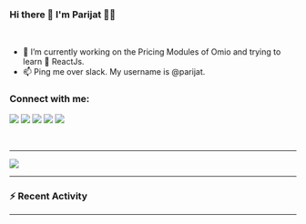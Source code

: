 ### Hi there 👋 I'm Parijat 👨‍💻

<br/>

- 🔭 I’m currently working on the Pricing Modules of Omio and trying to learn 🌱 ReactJs.
- 📫 Ping me over slack. My username is @parijat.

### Connect with me:

<!-- Badges 4 README -->

<a href="https://www.linkedin.com/in/parijatmukherjee/"><img src="https://img.shields.io/badge/linkedin-%230077B5.svg?&style=for-the-badge&logo=linkedin&logoColor=white" /></a>
<a href="https://www.instagram.com/parijatmukherjee/"><img src="https://img.shields.io/badge/instagram-%23E4405F.svg?&style=for-the-badge&logo=instagram&logoColor=white" /></a>
<a href="https://twitter.com/mohorhere/"><img src="https://img.shields.io/badge/twitter-%231DA1F2.svg?&style=for-the-badge&logo=twitter&logoColor=white" /></a>
<a href="https://goeuro.slack.com/team/UR5AVV8MA"><img src="https://img.shields.io/badge/slack-%234A154B.svg?&style=for-the-badge&logo=slack&logoColor=white" /></a>
<a href="https://parijatmukherjee.github.io"><img src="https://img.shields.io/badge/website-%23E4405F.svg?&style=for-the-badge" /></a>

<br />

---

<img src="https://github-readme-stats.vercel.app/api?username=parijatmukherjee&show_icons=true&hide_border=true&hide=stars,issues&count_private=true" />

---

### :zap: Recent Activity

<!--START_SECTION:activity-->

<!--END_SECTION:activity-->

---
